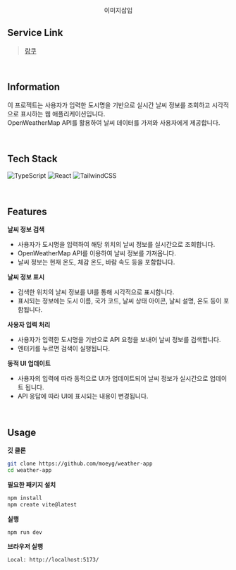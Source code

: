 <div align="center">
  <br />
    이미지삽입
  <br />
</div>

## Service Link

> [랑쿠]()

<br>

## Information

이 프로젝트는 사용자가 입력한 도시명을 기반으로 실시간 날씨 정보를 조회하고 시각적으로 표시하는 웹 애플리케이션입니다. <br>
OpenWeatherMap API를 활용하여 날씨 데이터를 가져와 사용자에게 제공합니다.

<br>

## Tech Stack

![TypeScript](https://img.shields.io/badge/typescript-%23007ACC.svg?style=for-the-badge&logo=typescript&logoColor=white)
![React](https://img.shields.io/badge/react-%2320232a.svg?style=for-the-badge&logo=react&logoColor=%2361DAFB)
![TailwindCSS](https://img.shields.io/badge/tailwindcss-%2338B2AC.svg?style=for-the-badge&logo=tailwind-css&logoColor=white)

  <br>

## <a name="features">Features</a>

**날씨 정보 검색**

- 사용자가 도시명을 입력하여 해당 위치의 날씨 정보를 실시간으로 조회합니다.
- OpenWeatherMap API를 이용하여 날씨 정보를 가져옵니다.
- 날씨 정보는 현재 온도, 체감 온도, 바람 속도 등을 포함합니다.

**날씨 정보 표시**

- 검색한 위치의 날씨 정보를 UI를 통해 시각적으로 표시합니다.
- 표시되는 정보에는 도시 이름, 국가 코드, 날씨 상태 아이콘, 날씨 설명, 온도 등이 포함됩니다.

**사용자 입력 처리**

- 사용자가 입력한 도시명을 기반으로 API 요청을 보내어 날씨 정보를 검색합니다.
- 엔터키를 누르면 검색이 실행됩니다.

**동적 UI 업데이트**

- 사용자의 입력에 따라 동적으로 UI가 업데이트되어 날씨 정보가 실시간으로 업데이트 됩니다.
- API 응답에 따라 UI에 표시되는 내용이 변경됩니다.

<br>

## <a name="quick-start">Usage</a>

**깃 클론**

```bash
git clone https://github.com/moeyg/weather-app
cd weather-app
```

**필요한 패키지 설치**

```bash
npm install
npm create vite@latest
```

**실행**

```bash
npm run dev
```

**브라우저 실행**

```bash
Local: http://localhost:5173/
```
